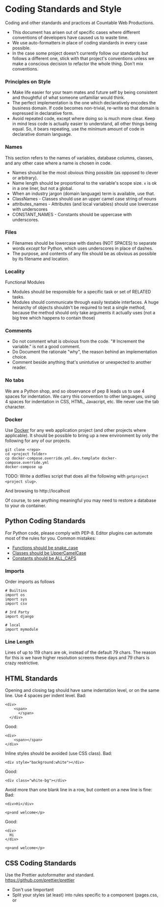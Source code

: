 # Coding Standards and Style

Coding and other standards and practices at Countable Web Productions.
  * This document has arisen out of specific cases where different conventions of developers have caused us to waste time. 
  * We use auto-formatters in place of coding standards in every case possible.
  * In the case some project doesn't currently follow our standards but follows a different one, stick with that project's conventions unless we make a conscious decision to refactor the whole thing. Don't mix conventions.

### Principles on Style

  * Make life easier for your team mates and future self by being consistent and thoughtful of what someone unfamiliar would think.
  * The perfect implementation is the one which declaratively encodes the business domain. If code becomes non-trivial, re-write so that domain is expressed in declarative form.
  * Avoid repeated code, except where doing so is much more clear. Keep in mind less code is actually easier to understand, all other things being equal. So, it bears repeating, use the minimum amount of code in declarative domain language.

### Names

  This section refers to the names of variables, database columns, classes, and any other case where a name is chosen in code.

  * Names should be the most obvious thing possible (as opposed to clever or arbitrary).
  * Name length should be proportional to the variable's scope size. `x` is ok in a one liner, but not a global.
  * When an industry jargon (domain language) term is available, use that.
  * ClassNames - Classes should use an upper camel case string of nouns
  * attributes_names - Attributes (and local variables) should use lowercase with underscores
  * CONSTANT_NAMES - Constants should be uppercase with underscores.

### Files

  * Filenames should be lowercase with dashes (NOT SPACES) to separate words *except* for Python, which uses underscores in place of dashes.
  * The purpose, and contents of any file should be as obvious as possible by its filename and location.

### Locality

Functional Modules
  * Modules should be responsible for a specific task or set of RELATED tasks.
  * Modules should communicate through easily testable interfaces. A huge heirarchy of objects shouldn't be required to test a single method, because the method should only take arguments it actually uses (not a big tree which happens to contain those)

### Comments
  
  * Do not comment what is obvious from the code. "# Increment the variable." is not a good comment.
  * Do Document the rationale "why", the reason behind an implementation choice.
  * Comment beside anything that's unintutive or unexpected to another reader.

### No tabs

We are a Python shop, and so observance of pep 8 leads us to use 4 spaces for indentation. We carry this convention to other languages, using 4 spaces for indentation in CSS, HTML, Javacript, etc. We never use the tab character.

### Docker

Use [Docker](./DOCKER.md) for any web application project (and other projects where applicable). It should be possible to bring up a new environment by only the following for any of our projects.

```
git clone <repo>
cd <project folder>
cp docker-compose.override.yml.dev.template docker-compose.override.yml
docker-compose up
```

TODO: Write a dotfiles script that does all the following with `getproject <project slug>`.

And browsing to http://localhost

Of course, to see anything meaningful you may need to restore a database to your `db` container.


## Python Coding Standards

For Python code, please comply with PEP-8. Editor plugins can automate most of the rules for you. Common mistakes:

  * [Functions should be snake_case](https://www.python.org/dev/peps/pep-0008/#function-names)
  * [Classes should be UpperCamelCase](https://www.python.org/dev/peps/pep-0008/#class-names)
  * [Constants should be ALL_CAPS](https://www.python.org/dev/peps/pep-0008/#id48)

### Imports

Order imports as follows
```
# Builtins
import os
import sys
import csv

# 3rd Party
import django

# local
import mymodule
```

### Line Length

Lines of up to 119 chars are ok, instead of the default 79 chars. The reason for this is we have higher resolution screens these days and 79 chars is crazy restrictive.


## HTML Standards

Opening and closing tag should have same indentation level, or on the same line. Use 4 spaces per indent level.
Bad:
```
<div>
    <span>
      </span>
  </div>
```
Good:
```
<div>
    <span></span>
</div>
```

Inline styles should be avoided (use CSS class).
Bad:
```
<div style="background:white"></div>
```
Good:
```
<div class="white-bg"></div>
```

Avoid more than one blank line in a row, but content on a new line is fine:
Bad:
```
<div>Hi</div>

<p>and welcome</p>
```
Good:
```
<div>
  Hi
</div>

<p>and welcome</p>
```

## CSS Coding Standards

Use the Prettier autoformatter and standard. https://github.com/prettier/prettier

  * Don't use !important
  * Split your styles (at least) into rules specific to a component (pages.css, or <style> tag on the page.), and rules that should apply to make the entire site consistent (global.css).
  * Don't use capital letters or underscores for selector (class, id) names. Use dashes and lowerase.

```
.parent {
    font-weight: bold;
}
.parent .child {
    color: #FFFFFF;
}  

.next {
    color: #0000FF;
}
```

If you want to dive deeper, see https://cssguidelin.es/
 
## Javascript Coding Standards

Use the Prettier autoformatter and standard. https://github.com/prettier/prettier
